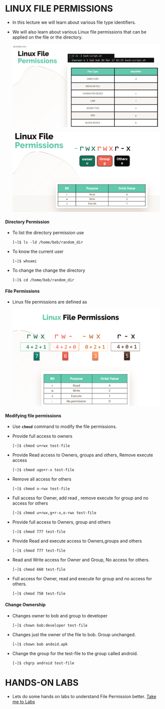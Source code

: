 # LINUX FILE PERMISSIONS

  - In this lecture we will learn about various file type identifiers.
  - We will also learn about various Linux file permissions that can be applied on the file or the directory.

    ![perm](../images/perm.PNG)


    ![type](../images/type.PNG)


  #### Directory Permission

  - To list the directory permission use

    ```
    [~]$ ls -ld /home/bob/random_dir
    ```

  - To know the current user 

    ```
    [~]$ whoami
    ```
 
  - To change the change the directory

    ```
    [~]$ cd /home/bob/random_dir
    ```

  #### File Permissions

  - Linux file permissions are defined as 

    ![filep](../images/filep.PNG)

  #### Modifying file permissions

  - Use **`chmod`** command to modify the file permissions.

  - Provide full access to owners

    ```
    [~]$ chmod u+rwx test-file
    ```

  - Provide Read access to Owners, groups and others, Remove execute access

    ```
    [~]$ chmod ugo+r-x test-file
    ```

  - Remove all access for others

     ```
     [~]$ chmod o-rwx test-file
     ```

  - Full access for Owner, add read , remove execute for group and no access for others

    ```
    [~]$ chmod u+rwx,g+r-x,o-rwx test-file
    ```
 
  - Provide full access to Owners, group and others

    ```
    [~]$ chmod 777 test-file
    ```

  - Provide Read and execute access to Owners,groups and others

    ```
    [~]$ chmod 777 test-file
    ```

  - Read and Write access for Owner and Group, No access for others.

    ```
    [~]$ chmod 660 test-file
    ```

  - Full access for Owner, read and execute for group and no access for others.

    ```
    [~]$ chmod 750 test-file
    ```

  #### Change Ownership 
   
  - Changes owner to bob and group to developer
   
    ```
    [~]$ chown bob:developer test-file
    ```
    
  - Changes just the owner of the file to bob. Group unchanged.

    ```
    [~]$ chown bob andoid.apk
    ```

  - Change the group for the test-file to the group called android. 

    ```
    [~]$ chgrp android test-file
    ```

# HANDS-ON LABS

  - Lets do some hands on labs to understand File Permission better. [Take me to Labs](https://kodekloud.com/courses/873064/lectures/17074516)